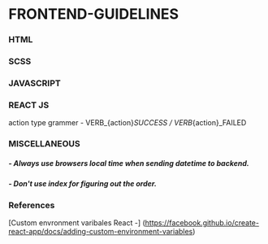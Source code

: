 # FRONTEND-GUIDELINES

### HTML

### SCSS

### JAVASCRIPT

### REACT JS

action type grammer - VERB_{action}_SUCCESS / VERB_{action}_FAILED

### MISCELLANEOUS
##### - Always use browsers local time when sending datetime to backend.

##### - Don't use index for figuring out the order.

### References
[Custom envronment varibales React -] (https://facebook.github.io/create-react-app/docs/adding-custom-environment-variables)